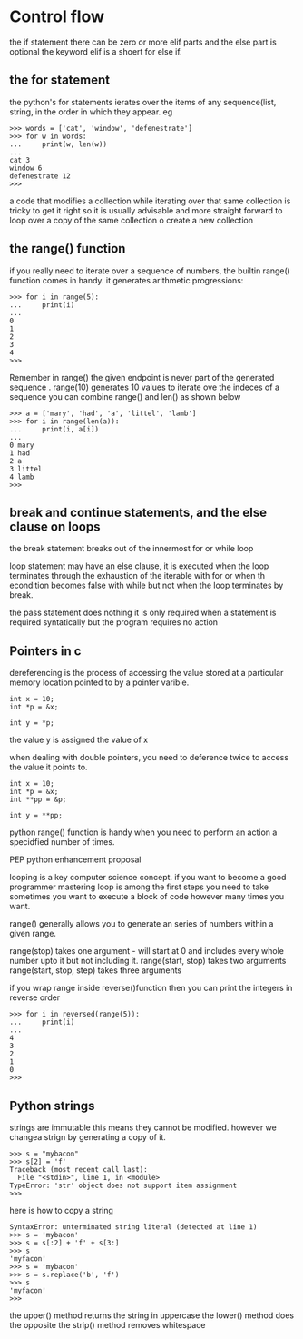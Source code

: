 # Control flow
the if statement
there can be zero or more elif parts and the else part is optional
the keyword elif is a shoert for else if.

## the for statement
the python's for statements ierates over the items of any sequence(list, string, in the order in which they appear.
eg
```
>>> words = ['cat', 'window', 'defenestrate']
>>> for w in words:
...     print(w, len(w))
... 
cat 3
window 6
defenestrate 12
>>> 

```
a code that modifies a collection while iterating over that same collection is tricky to get it right so it is usually advisable and more straight forward to loop over a copy of the same collection o create a new collection

## the range() function
if you really need to iterate over a sequence of numbers, the builtin range() function comes in handy. it generates arithmetic progressions:
```
>>> for i in range(5):
...     print(i)
... 
0
1
2
3
4
>>> 
```
Remember in range() the given endpoint is never part of the generated sequence .
range(10) generates 10 values
to iterate ove the indeces of a sequence you can combine range() and len() as shown below
```
>>> a = ['mary', 'had', 'a', 'littel', 'lamb']
>>> for i in range(len(a)):
...     print(i, a[i])
... 
0 mary
1 had
2 a
3 littel
4 lamb
>>> 
```
## break and continue statements, and the else clause on loops

the break statement breaks out of the innermost for or while loop

loop statement may have an else clause, it is executed when the loop terminates through the exhaustion of the iterable with for or when th econdition becomes false with while but not when the loop terminates by break.

the pass statement does nothing it is only required when a statement is required syntatically but the program requires no action

## Pointers in c
dereferencing is the process of accessing the value stored at a particular memory location pointed to by a pointer varible.

```
int x = 10;
int *p = &x;

int y = *p;
```
the value y is assigned the value of x

when dealing with double pointers, you need to deference twice to access the value it points to.

```
int x = 10;
int *p = &x;
int **pp = &p;

int y = **pp;
```
python range() function is handy when you need to perform an action a specidfied number of times.

PEP python enhancement proposal

looping is a key computer science concept. if you want to become a good programmer mastering loop is among the first steps you need to take
sometimes you want to execute a block of code however many times you want.

range() generally allows you to generate an series of numbers within a given range.

range(stop) takes one argument - will start at 0 and includes every whole number upto it but not including it.
range(start, stop) takes two arguments
range(start, stop, step) takes three arguments

if you wrap range inside reverse()function then you can print the integers in reverse order
```
>>> for i in reversed(range(5)):
...     print(i)
... 
4
3
2
1
0
>>> 
```
## Python strings
strings are immutable this means they cannot be modified. however we changea strign by generating a copy of it.
```
>>> s = "mybacon"
>>> s[2] = 'f'
Traceback (most recent call last):
  File "<stdin>", line 1, in <module>
TypeError: 'str' object does not support item assignment
>>> 
```
here is how to copy a string
```
SyntaxError: unterminated string literal (detected at line 1)
>>> s = 'mybacon'
>>> s = s[:2] + 'f' + s[3:]
>>> s
'myfacon'
>>> s = 'mybacon'
>>> s = s.replace('b', 'f')
>>> s
'myfacon'
>>> 
```
the upper() method returns the string in uppercase
the lower() method does the opposite
the strip() method removes whitespace 




